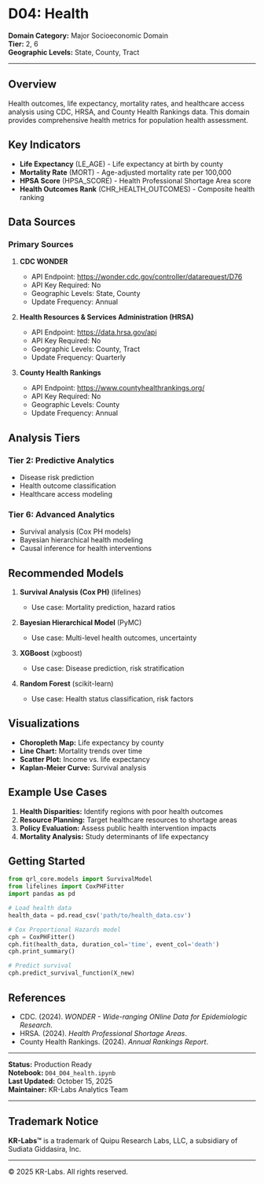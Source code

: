 # D04: Health

**Domain Category:** Major Socioeconomic Domain  
**Tier:** 2, 6  
**Geographic Levels:** State, County, Tract

---

## Overview

Health outcomes, life expectancy, mortality rates, and healthcare access analysis using CDC, HRSA, and County Health Rankings data. This domain provides comprehensive health metrics for population health assessment.

## Key Indicators

- **Life Expectancy** (LE_AGE) - Life expectancy at birth by county
- **Mortality Rate** (MORT) - Age-adjusted mortality rate per 100,000
- **HPSA Score** (HPSA_SCORE) - Health Professional Shortage Area score
- **Health Outcomes Rank** (CHR_HEALTH_OUTCOMES) - Composite health ranking

## Data Sources

### Primary Sources

1. **CDC WONDER**
   - API Endpoint: https://wonder.cdc.gov/controller/datarequest/D76
   - API Key Required: No
   - Geographic Levels: State, County
   - Update Frequency: Annual

2. **Health Resources & Services Administration (HRSA)**
   - API Endpoint: https://data.hrsa.gov/api
   - API Key Required: No
   - Geographic Levels: County, Tract
   - Update Frequency: Quarterly

3. **County Health Rankings**
   - API Endpoint: https://www.countyhealthrankings.org/
   - API Key Required: No
   - Geographic Levels: County
   - Update Frequency: Annual

## Analysis Tiers

### Tier 2: Predictive Analytics
- Disease risk prediction
- Health outcome classification
- Healthcare access modeling

### Tier 6: Advanced Analytics
- Survival analysis (Cox PH models)
- Bayesian hierarchical health modeling
- Causal inference for health interventions

## Recommended Models

1. **Survival Analysis (Cox PH)** (lifelines)
   - Use case: Mortality prediction, hazard ratios

2. **Bayesian Hierarchical Model** (PyMC)
   - Use case: Multi-level health outcomes, uncertainty

3. **XGBoost** (xgboost)
   - Use case: Disease prediction, risk stratification

4. **Random Forest** (scikit-learn)
   - Use case: Health status classification, risk factors

## Visualizations

- **Choropleth Map:** Life expectancy by county
- **Line Chart:** Mortality trends over time
- **Scatter Plot:** Income vs. life expectancy
- **Kaplan-Meier Curve:** Survival analysis

## Example Use Cases

1. **Health Disparities:** Identify regions with poor health outcomes
2. **Resource Planning:** Target healthcare resources to shortage areas
3. **Policy Evaluation:** Assess public health intervention impacts
4. **Mortality Analysis:** Study determinants of life expectancy

## Getting Started

```python
from qrl_core.models import SurvivalModel
from lifelines import CoxPHFitter
import pandas as pd

# Load health data
health_data = pd.read_csv('path/to/health_data.csv')

# Cox Proportional Hazards model
cph = CoxPHFitter()
cph.fit(health_data, duration_col='time', event_col='death')
cph.print_summary()

# Predict survival
cph.predict_survival_function(X_new)
```

## References

- CDC. (2024). *WONDER - Wide-ranging ONline Data for Epidemiologic Research*.
- HRSA. (2024). *Health Professional Shortage Areas*.
- County Health Rankings. (2024). *Annual Rankings Report*.

---

**Status:** Production Ready  
**Notebook:** `D04_D04_health.ipynb`  
**Last Updated:** October 15, 2025  
**Maintainer:** KR-Labs Analytics Team

---

## Trademark Notice

**KR-Labs™** is a trademark of Quipu Research Labs, LLC, a subsidiary of Sudiata Giddasira, Inc.

---

© 2025 KR-Labs. All rights reserved.
